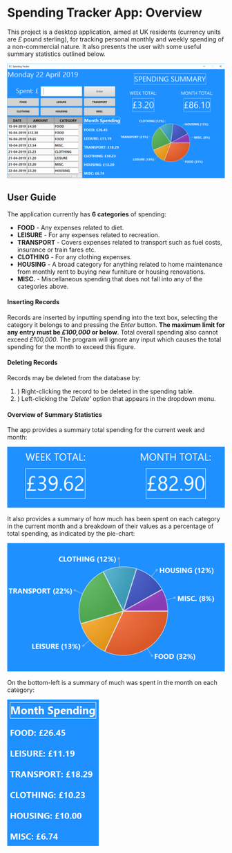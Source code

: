 # Spending Tracker App: Overview
This project is a desktop application, aimed at UK residents (currency units are *£* pound sterling), for tracking personal monthly and weekly spending of a non-commercial nature. It also presents the user with some useful summary statistics outlined below.

![](SpendingTrackerDemo.png)

## User Guide
The application currently has **6 categories** of spending:
 * **FOOD** - Any expenses related to diet.
 * **LEISURE** - For any expenses related to recreation.
 * **TRANSPORT** - Covers expenses related to transport such as fuel costs, insurance or train fares etc.
 * **CLOTHING** - For any clothing expenses.
 * **HOUSING** - A broad category for anything related to home maintenance from monthly rent to buying new furniture or housing renovations.
 * **MISC.** - Miscellaneous spending that does not fall into any of the categories above.
#### Inserting Records
  Records are inserted by inputting spending into the text box, selecting the category it belongs to and pressing the *Enter* button. **The maximum limit for any entry must be *£100,000* or below**. Total overall spending also cannot exceed *£100,000*. The program will ignore any input which causes the total spending for the month to exceed this figure.

  #### Deleting Records
  Records may be deleted from the database by:
  1. ) Right-clicking the record to be deleted in the spending table.
  2. ) Left-clicking the *'Delete'* option that appears in the dropdown menu.  

 #### Overview of Summary Statistics
 The app provides a summary total spending for the current week and month:

 ![](SummaryDemo.png)

 It also provides a summary of how much has been spent on each category in the current month and a breakdown of their values as a percentage of total spending, as indicated by the pie-chart:

 ![](PieDemo.png)

 On the bottom-left is a summary of much was spent in the month on each category:

 ![](TotalsDemo.png)
